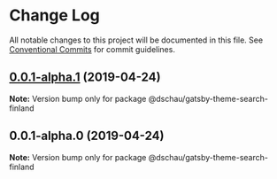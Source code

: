 # Change Log

All notable changes to this project will be documented in this file.
See [Conventional Commits](https://conventionalcommits.org) for commit guidelines.

## [0.0.1-alpha.1](https://github.com/DSchau/react-finland/compare/@dschau/gatsby-theme-search-finland@0.0.1-alpha.0...@dschau/gatsby-theme-search-finland@0.0.1-alpha.1) (2019-04-24)

**Note:** Version bump only for package @dschau/gatsby-theme-search-finland

## 0.0.1-alpha.0 (2019-04-24)

**Note:** Version bump only for package @dschau/gatsby-theme-search-finland
